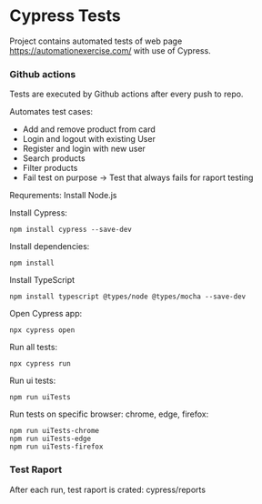 # Cypress Tests

Project contains automated tests of web page https://automationexercise.com/ with use of Cypress.

### Github actions
Tests are executed by Github actions after every push to repo.

Automates test cases:

- Add and remove product from card
- Login and logout with existing User
- Register and login with new user
- Search products
- Filter products
- Fail test on purpose -> Test that always fails for raport testing

Requrements:
Install Node.js

Install Cypress:

```
npm install cypress --save-dev
```

Install dependencies:

```
npm install
```

Install TypeScript

```
npm install typescript @types/node @types/mocha --save-dev
```

Open Cypress app:

```
npx cypress open
```

Run all tests:

```
npx cypress run
```

Run ui tests:

```
npm run uiTests
```

Run tests on specific browser: chrome, edge, firefox:

```
npm run uiTests-chrome
npm run uiTests-edge
npm run uiTests-firefox
```

### Test Raport

After each run, test raport is crated: cypress/reports

